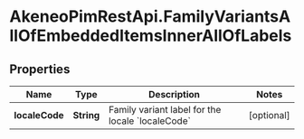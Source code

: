 # AkeneoPimRestApi.FamilyVariantsAllOfEmbeddedItemsInnerAllOfLabels

## Properties

Name | Type | Description | Notes
------------ | ------------- | ------------- | -------------
**localeCode** | **String** | Family variant label for the locale &#x60;localeCode&#x60; | [optional] 


